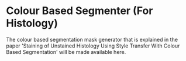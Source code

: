 # Colour Based Segmenter (For Histology)
The colour based segmentation mask generator that is explained in the paper 'Staining of Unstained Histology Using Style Transfer With Colour Based Segmentation' will be made available here.
